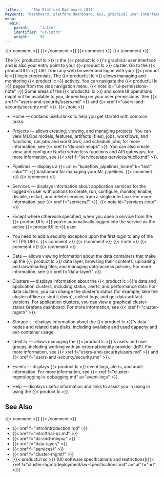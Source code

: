 ```yaml
---
title:      "The Platform Dashboard (UI)"
keywords: "dashboard, platform dashboard, GUI, graphical user interface, UI, user interface, project, mlops, mlrun, serverless, nuclio, kuebflow pipelines, pipelines, data, data layer, data containers, browsing data, clusters, data clusters, application clusters, cluster management, user management, users, security, idp, events, logs, debugging, help"
menu:
  main:
    parent:     "intro"
    identifier: "ui-intro"
    weight:     50
---
```

{{< comment >}}<!-- [InfraInfo] [ci-no-shcd-in-front-matter] The title should
  use {{< productUI short_tc >}}.
-->
{{< /comment >}}
{{< comment >}}<!-- [SITE-RESTRUCT] Replaces intro/ecosystem/ui.md.
  [InfInfo] (sharonl) (10.1.21) I edited the front matter and the contents to
  describe all the current main UI pages (side-menu options) and link to new
  doc-site pages. -->
{{< /comment >}}

The {{< productUI lc >}} is the {{< product lc >}}'s graphical user interface and is also your entry point to your {{< product lc >}} cluster.
Go to the {{< productUI lc >}} URL from any web browser and log in with your {{< product lc >}} login credentials.
The {{< productUI lc >}} allows managing and monitoring {{< product lc >}} activity.
You can navigate the {{< productUI lc >}} pages from the side navigation menu.
{{< note id="ui-permissions-note" >}}
Some areas of the {{< productUI lc >}} and some UI operations might not be available to you, depending on your user permissions.
See {{< xref f="users-and-security/users.md" >}} and {{< xref f="users-and-security/security.md" >}}.
{{< /note >}}

- <a id="product-ui-home"></a><gui-title>Home</gui-title> &mdash; contains useful links to help you get started with common tasks.

- <a id="product-ui-projects"></a><gui-title>Projects</gui-title> &mdash; allows creating, viewing, and managing projects.
    You can view MLOps models, features, artifacts (files), jobs, workflows, and functions; run jobs and workflows; and schedule jobs; for more information, see {{< xref f="ds-and-mlops" >}}.
    You can also create, view, and configure Nuclio serverless functions and API gateways; for more information, see {{< xref f="services/app-services/nuclio.md" >}}.

- <a id="product-ui-pipelines"></a><gui-title>Pipelines</gui-title> &mdash; displays a {{< url v="kubeflow_pipelines_home" k="text" link="1" >}} dashboard for managing your ML pipelines.
    {{< comment >}}<!-- [TODO-SITE-RESTRUCT-P4] Add link to more detailed doc,
      at which point remove the external Kubeflow Pipelines link. -->
    {{< /comment >}}

- <a id="product-ui-services"></a><gui-title>Services</gui-title> &mdash; displays information about application services for the logged-in user with options to create, run, configure, monitor, enable, disable, restart, and delete services from a single interface.
    For more information, see {{< xref f="services/" >}}.
    {{< note id="services-note" >}}
- Except where otherwise specified, when you open a service from the {{< productUI lc >}} you're automatically logged into the service as the active {{< productUI lc >}} user.
- You need to add a security exception upon the first login to any of the HTTPS URLs.
    {{< comment >}}<!-- [c-auto-service-login-from-ui-exceptions] [IntInfo]
      (sharonl) (13.1.19) I added "Except where otherwise specified" because
      there are exceptions to this rule, which I document for the relevant
      services - currently, Grafana. -->
    {{< /comment >}}
    {{< /note >}}
    {{< comment >}}<!-- [TODO-SITE-RESTRUCT-P3] Consider moving the info to the
      services overview. -->
    {{< /comment >}}

- <a id="product-ui-data"></a><gui-title>Data</gui-title> &mdash; allows viewing information about the data containers that make up the {{< product lc >}} data layer, browsing their contents, uploading and downloading files; and managing data-access policies.
    For more information, see {{< xref f="data-layer/" >}}.

- <a id="product-ui-clusters"></a><gui-title>Clusters</gui-title> &mdash; displays information about the {{< product lc >}}'s data and application clusters, including status, alerts, and performance data.
    For data clusters, you can change the cluster's status (for example, take the cluster offline or shut it down), collect logs, and get data-artifact versions.
    For application clusters, you can view a graphical cluster-status Grafana dashboard.
    For more information, see {{< xref f="cluster-mgmt/" >}}.

- <a id="product-ui-storage"></a><gui-title>Storage</gui-title> &mdash; displays information about the {{< product lc >}}'s data nodes and related data disks, including available and used capacity and per-container usage.

- <a id="product-ui-identity"></a><gui-title>Identity</gui-title> &mdash; allows managing the {{< product lc >}}'s users and user groups, including working with an external identity provider (IdP).
    For more information, see {{< xref f="users-and-security/users.md" >}} and {{< xref f="users-and-security/security.md" >}}.

- <a id="product-ui-events"></a><gui-title>Events</gui-title> &mdash; displays {{< product lc >}} event logs, alerts, and audit information.
    For more information, see {{< xref f="cluster-mgmt/logging-n-debugging.md" a="event-logs" >}}.

- <a id="product-ui-help"></a><gui-title>Help</gui-title> &mdash; displays useful information and links to assist you in using in using the {{< product lc >}}.

<!-- //////////////////////////////////////// -->
## See Also
{{< comment >}}<!-- [TODO-SITE-RESTRUCT-P3] TODO: Edit the see-also links.
  The previous links were to the sibling data-fabric.md and app-services.md
  ecosystem intro pages, now moved to data-layer/ _index.md & apis/overview.md
  and services/app-services.md, and to the main intro page. For now, I kept the
  latter and added more links. I replaced the links to the obsolete projects.md
  intro-page with a link to ds-and-mlops/. -->
{{< /comment >}}

- {{< xref f="intro/introduction.md" >}}
- {{< xref f="intro/trial-qs.md" >}}
- {{< xref f="ds-and-mlops/" >}}
- {{< xref f="data-layer/" >}}
- {{< xref f="services/" >}}
- {{< xref f="cluster-mgmt/" >}}
- [{{< productUI sc >}} (UI) software specifications and restrictions]({{< xref f="cluster-mgmt/deployment/sw-specifications.md" a="ui" t="url" >}})

